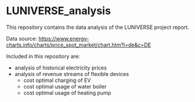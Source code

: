 # LUNIVERSE_analysis
This repository contains the data analysis of the LUNIVERSE project report.

Data source:
https://www.energy-charts.info/charts/price_spot_market/chart.htm?l=de&c=DE

Included in this repository are:
- analysis of historical electricity prices
- analysis of revenue streams of flexible devices
    - cost optimal charging of EV
    - cost optimal usage of water boiler
    - cost optimal usage of heating pump
